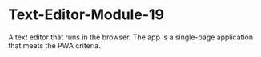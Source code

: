 # Text-Editor-Module-19
A text editor that runs in the browser. The app is a single-page application that meets the PWA criteria.
